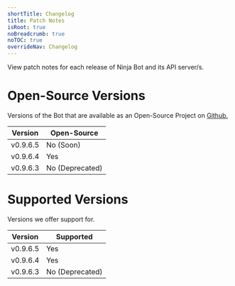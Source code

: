 ```yaml
---
shortTitle: Changelog
title: Patch Notes
isRoot: true
noBreadcrumb: true
noTOC: true
overrideNav: Changelog
---
```


View patch notes for each release of Ninja Bot and its API server/s.

<Overview />


# Open-Source Versions
Versions of the Bot that are available as an Open-Source Project on [Github.](https://www.github.com/TheRealToxicDev/Ninja-Bot-Source)

| Version                 | Open-Source         |                                                
| -------------------------- | ---------------------- |
| v0.9.6.5              | No (Soon)                |
| v0.9.6.4              | Yes                   | 
| v0.9.6.3              | No (Deprecated)                |


# Supported Versions
Versions we offer support for. 

| Version                  | Supported |                                        
| -------------------------- | ---------------------- |
| v0.9.6.5              | Yes                 |
| v0.9.6.4              | Yes                 |
| v0.9.6.3              | No (Deprecated)                | 